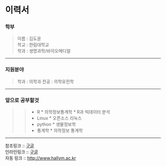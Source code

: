 이력서
==========
### 학부
> 이름 : 김도윤  
> 학교 : 한림대학교  
> 학과 : 생명과학/바이오메디컬
--------------  
### 지원분야
> 학과 : 의학과
> 전공 : 의학유전학
--------------  
### 앞으로 공부할것
>> * R
    * 의학정보통계학
    * R과 빅데이터 분석
>> * Linux
    * 오픈소스 리눅스
>> * python
    * 생물정보학
>> * 통계학
    * 의학정보 통계학
    
------------------ 
참조링크 :: [구글][1]   
인라인링크 :: [구글](http://www.google.com)  
자동 링크 :: <http://www.hallym.ac.kr>





[1]: https://www.google.com
